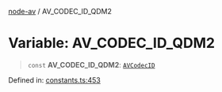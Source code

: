 [node-av](../globals.md) / AV\_CODEC\_ID\_QDM2

# Variable: AV\_CODEC\_ID\_QDM2

> `const` **AV\_CODEC\_ID\_QDM2**: [`AVCodecID`](../type-aliases/AVCodecID.md)

Defined in: [constants.ts:453](https://github.com/seydx/av/blob/f8631fc881b394300b1479f511d55cf1c370a87f/src/constants/constants.ts#L453)
